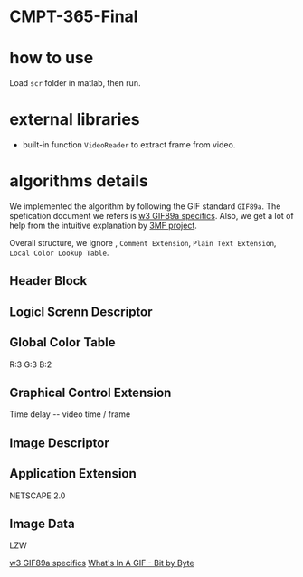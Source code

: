 # CMPT-365-Final

# how to use
Load `scr` folder in matlab, then run.

# external libraries 
* built-in function `VideoReader` to extract frame from video.

# algorithms details
We implemented the algorithm by following the GIF standard `GIF89a`. The spefication document we refers is [w3 GIF89a specifics](https://www.w3.org/Graphics/GIF/spec-gif89a.txt). Also, we get a lot of help from the intuitive explanation by [3MF project](http://www.matthewflickinger.com/lab/whatsinagif/bits_and_bytes.asp).

Overall structure, we ignore , `Comment Extension`, `Plain Text Extension`, `Local Color Lookup Table`.

## Header Block  

## Logicl Screnn Descriptor

## Global Color Table
R:3
G:3
B:2

## Graphical Control Extension
Time delay -- video time / frame


## Image Descriptor

## Application Extension
NETSCAPE 2.0

## Image Data
LZW 

[w3 GIF89a specifics](https://www.w3.org/Graphics/GIF/spec-gif89a.txt)
[What's In A GIF - Bit by Byte](http://www.matthewflickinger.com/lab/whatsinagif/bits_and_bytes.asp)
